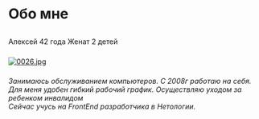 # **Обо мне**


## 
Алексей
42 года
Женат
2 детей

###
[![0026.jpg](https://i.postimg.cc/Tw2Pknq9/0026.jpg)](https://postimg.cc/t1fyJZcZ)



###

*Занимаюсь обслуживанием компьютеров. С 2008г работаю на себя. Для меня удобен гибкий рабочий график. Осуществляю уходом за ребенком инвалидом\
Сейчас учусь на FrontEnd разработчика в Нетологии.* 